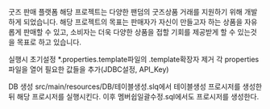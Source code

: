 굿즈 판매 플랫폼
해당 프로젝트는 다양한 팬덤의 굿즈상품 거래를 지원하기 위해 개발하게 되었습니다.
해당 프로젝트의 목표는 판매자가 자신이 만들고자 하는 상품을 자유롭게 판매할 수 있고,
소비자는 더욱 다양한 상품을 접할 기회를 제공받게 할 수 있는것을 목표로 하고 있습니다.

실행시 초기설정
*.properties.template파일의 .template확장자 제거
각 properties파일을 열어 필요한 값들을 추가(JDBC설정, API_Key)

DB 생성
src/main/resources/DB/테이블생성.slq에서 테이블생성 프로시저를 생성한
뒤 해당 프로시저를 실행시킨다.
이후 멤버쉽일괄수정.sql에서도 프로시저를 생성한다.
